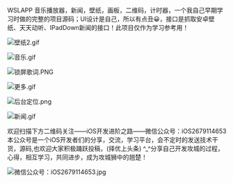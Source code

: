 WSLAPP
音乐播放器，新闻，壁纸，画板，二维码，计时器，一个我自己早期学习时做的完整的项目源码；UI设计是自己，所以有点丑😀，接口是抓取安卓壁纸、天天动听、IPadDown新闻的接口！此项目仅作为学习参考用！

![壁纸2.gif](http://upload-images.jianshu.io/upload_images/1708447-aa83ecfdebd172cd.gif?imageMogr2/auto-orient/strip)

![音乐.gif](http://upload-images.jianshu.io/upload_images/1708447-688938582d741ccf.gif?imageMogr2/auto-orient/strip)

![锁屏歌词.PNG](http://upload-images.jianshu.io/upload_images/1708447-e445f9fb9e82c659.PNG?imageMogr2/auto-orient/strip%7CimageView2/2/w/1240)

![更多.gif](http://upload-images.jianshu.io/upload_images/1708447-629e966abb35a764.gif?imageMogr2/auto-orient/strip)


![后台定位.png](http://upload-images.jianshu.io/upload_images/1708447-11b6e1f8bd8b33e3.png?imageMogr2/auto-orient/strip%7CimageView2/2/w/1240)

![新闻.gif](http://upload-images.jianshu.io/upload_images/1708447-1493b15c9417390c.gif?imageMogr2/auto-orient/strip)


欢迎扫描下方二维码关注——iOS开发进阶之路——微信公众号：iOS2679114653
本公众号是一个iOS开发者们的分享，交流，学习平台，会不定时的发送技术干货，源码,也欢迎大家积极踊跃投稿，(择优上头条) ^_^分享自己开发攻城的过程，心得，相互学习，共同进步，成为攻城狮中的翘楚！

![微信公众号：iOS2679114653.jpg](http://upload-images.jianshu.io/upload_images/1708447-cc84ff7ef01c513a.jpg?imageMogr2/auto-orient/strip%7CimageView2/2/w/1240)
